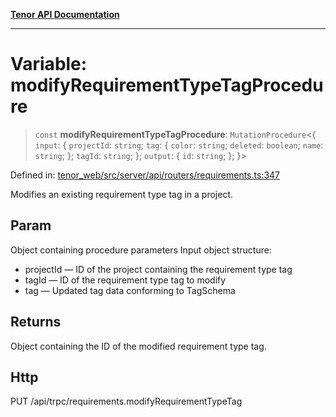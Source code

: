 [**Tenor API Documentation**](../../README.md)

***

# Variable: modifyRequirementTypeTagProcedure

> `const` **modifyRequirementTypeTagProcedure**: `MutationProcedure`\<\{ `input`: \{ `projectId`: `string`; `tag`: \{ `color`: `string`; `deleted`: `boolean`; `name`: `string`; \}; `tagId`: `string`; \}; `output`: \{ `id`: `string`; \}; \}\>

Defined in: [tenor\_web/src/server/api/routers/requirements.ts:347](https://github.com/Apantli/Tenor/blob/551fcec623199ab0ac9668d926e7d67c9012d18e/tenor_web/src/server/api/routers/requirements.ts#L347)

Modifies an existing requirement type tag in a project.

## Param

Object containing procedure parameters
Input object structure:
- projectId — ID of the project containing the requirement type tag
- tagId — ID of the requirement type tag to modify
- tag — Updated tag data conforming to TagSchema

## Returns

Object containing the ID of the modified requirement type tag.

## Http

PUT /api/trpc/requirements.modifyRequirementTypeTag
